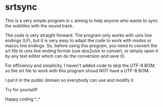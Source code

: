 # srtsync

This is a very simple program in c aiming to help anyone who wants to sync the 
subtitles with the sound track.

The code is very straight forward. The program only works with unix line 
endings (LF), but it is very easy to adapt the code to work with msdos or macos 
line endings. So, before using this program, you need to convert the srt file
to unix line ending format (use dos2unix to convert, or simply open it by any
text editor which can do the conversion and save it).

For efficiency and simplicity, I haven't added code to skip the UTF-8 BOM, so the
srt file to work with this program shoud NOT have a UTF-8 BOM.

I put it in the public domain so everybody can use and modify it.

Try for yourself!

Happy coding ^_^
